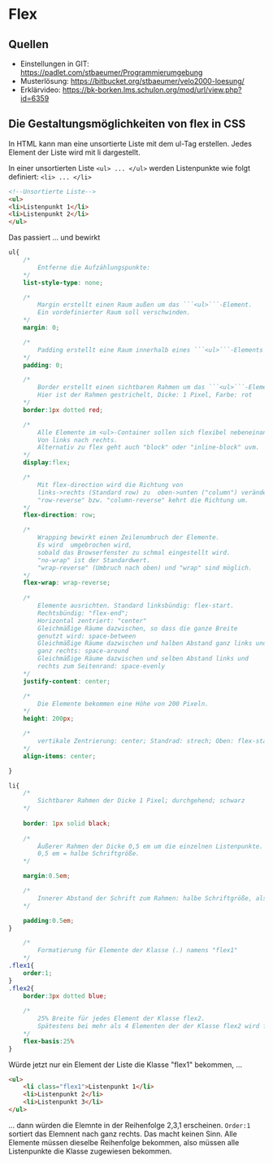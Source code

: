 # Flex

## Quellen

* Einstellungen in GIT: https://padlet.com/stbaeumer/Programmierumgebung
* Musterlösung: https://bitbucket.org/stbaeumer/velo2000-loesung/
* Erklärvideo: https://bk-borken.lms.schulon.org/mod/url/view.php?id=6359



## Die Gestaltungsmöglichkeiten von flex in CSS

In HTML kann man eine unsortierte Liste mit dem ul-Tag erstellen. 
Jedes Element der Liste wird mit li dargestellt.

In einer unsortierten Liste ```<ul> ... </ul>``` werden Listenpunkte wie folgt definiert: ```<li> ... </li>``` 

```html
<!--Unsortierte Liste-->
<ul>
<li>Listenpunkt 1</li>
<li>Listenpunkt 2</li>
</ul>
```



Das passiert ... und bewirkt

```CSS
ul{
    /* 
        Entferne die Aufzählungspunkte:
    */    
    list-style-type: none; 

    /* 
        Margin erstellt einen Raum außen um das ```<ul>```-Element. 
        Ein vordefinierter Raum soll verschwinden.
    */    
    margin: 0;

    /*
        Padding erstellt eine Raum innerhalb eines ```<ul>```-Elements
    */
    padding: 0;

    /*
        Border erstellt einen sichtbaren Rahmen um das ```<ul>```-Element. 
        Hier ist der Rahmen gestrichelt, Dicke: 1 Pixel, Farbe: rot
    */    
    border:1px dotted red;

    /* 
        Alle Elemente im <ul>-Container sollen sich flexibel nebeneinander anordnen. 
        Von links nach rechts. 
        Alternativ zu flex geht auch "block" oder "inline-block" uvm.
    */
    display:flex;

    /* 
        Mit flex-direction wird die Richtung von 
        links->rechts (Standard row) zu  oben->unten ("column") verändert. 
        "row-reverse" bzw. "column-reverse" kehrt die Richtung um.
    */
    flex-direction: row;    

    /*
        Wrapping bewirkt einen Zeilenumbruch der Elemente. 
        Es wird  umgebrochen wird, 
        sobald das Browserfenster zu schmal eingestellt wird.
        "no-wrap" ist der Standardwert. 
        "wrap-reverse" (Umbruch nach oben) und "wrap" sind möglich.
    */
    flex-wrap: wrap-reverse;
    
    /*
        Elemente ausrichten. Standard linksbündig: flex-start. 
        Rechtsbündig: "flex-end"; 
        Horizontal zentriert: "center"
        Gleichmäßige Räume dazwischen, so dass die ganze Breite 
        genutzt wird: space-between
        Gleichmäßige Räume dazwischen und halben Abstand ganz links und 
        ganz rechts: space-around
        Gleichmäßige Räume dazwischen und selben Abstand links und 
        rechts zum Seitenrand: space-evenly
    */    
    justify-content: center;

    /* 
        Die Elemente bekommen eine Höhe von 200 Pixeln.
    */    
    height: 200px;

    /* 
        vertikale Zentrierung: center; Standrad: strech; Oben: flex-start; unten: flex-end
    */
    align-items: center;

}
```

```CSS
li{
    /*
        Sichtbarer Rahmen der Dicke 1 Pixel; durchgehend; schwarz 
    */
    
    border: 1px solid black;
    
    /* 
        Äußerer Rahmen der Dicke 0,5 em um die einzelnen Listenpunkte. 
        0,5 em = halbe Schriftgröße. 
    */

    margin:0.5em;

    /* 
        Innerer Abstand der Schrift zum Rahmen: halbe Schriftgröße, also wieder 0,5 em
    */

    padding:0.5em;
}
```
    
```CSS
    /* 
        Formatierung für Elemente der Klasse (.) namens "flex1"
    */
.flex1{
    order:1;
}
.flex2{
    border:3px dotted blue;
    
    /*
        25% Breite für jedes Element der Klasse flex2. 
        Spätestens bei mehr als 4 Elementen der der Klasse flex2 wird flexibel gestaucht.         
    */
    flex-basis:25%
}
```

Würde jetzt nur ein Element der Liste die Klasse "flex1" bekommen, ...

```HTML
<ul>
    <li class="flex1">Listenpunkt 1</li>
    <li>Listenpunkt 2</li>
    <li>Listenpunkt 3</li>
</ul>
```
... dann würden die Elemnte in der Reihenfolge 2,3,1 erscheinen. ```Order:1``` sortiert das Elemnent nach ganz rechts. Das macht keinen Sinn. Alle Elemente müssen dieselbe Reihenfolge bekommen, also müssen alle Listenpunkte die Klasse zugewiesen bekommen.


